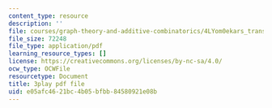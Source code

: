 ```yaml
---
content_type: resource
description: ''
file: courses/graph-theory-and-additive-combinatorics/4LYom0ekars_transcript.pdf
file_size: 72248
file_type: application/pdf
learning_resource_types: []
license: https://creativecommons.org/licenses/by-nc-sa/4.0/
ocw_type: OCWFile
resourcetype: Document
title: 3play pdf file
uid: e05afc46-21bc-4b05-bfbb-84580921e08b
---
```

